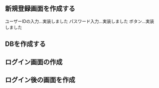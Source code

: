 ## 新規登録画面を作成する
ユーザーIDの入力...実装しました
パスワード入力...実装しました
ボタン...実装しました
## DBを作成する
## ログイン画面の作成
## ログイン後の画面を作成